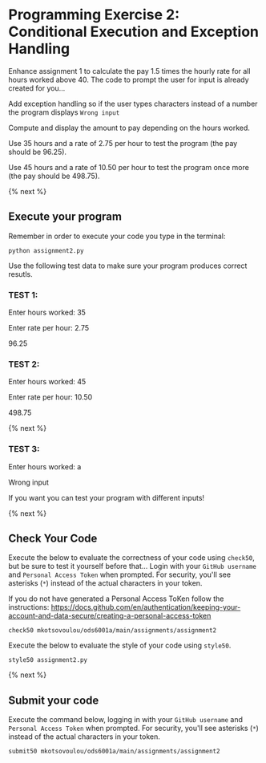 # Programming Exercise 2: Conditional Execution and Exception Handling

Enhance assignment 1 to calculate the pay 1.5 times the hourly rate for all hours worked above 40. The code to prompt the user for input is already created for you...

Add exception handling so if the user types characters instead of a number the program displays `Wrong input`

Compute and display the amount to pay depending on the hours worked.

Use 35 hours and a rate of 2.75 per hour to test the program (the pay should be 96.25). 

Use 45 hours and a rate of 10.50 per hour to test the program once more (the pay should be 498.75).

{% next %}

## Execute your program 

Remember in order to execute your code you type in the terminal:
```
python assignment2.py
```

Use the following test data to make sure your program produces correct resutls.

### TEST 1:

Enter hours worked: 35

Enter rate per hour: 2.75

96.25



### TEST 2:

Enter hours worked: 45

Enter rate per hour: 10.50

498.75

{% next %}

### TEST 3:

Enter hours worked: a

Wrong input


If you want you can test your program with different inputs!

{% next %}

## Check Your Code

Execute the below to evaluate the correctness of your code using `check50`, but be sure to test it yourself before that...
Login with your `GitHub username` and `Personal Access Token` when prompted. For security, you'll see asterisks (`*`) instead of the actual characters in your token. 

If you do not have generated a Personal Access ToKen follow the instructions: 
https://docs.github.com/en/authentication/keeping-your-account-and-data-secure/creating-a-personal-access-token

```
check50 mkotsovoulou/ods6001a/main/assignments/assignment2
```

Execute the below to evaluate the style of your code using `style50`.

```
style50 assignment2.py
```

{% next %}

## Submit your code

Execute the command below, logging in with your `GitHub username` and `Personal Access Token` when prompted. For security, you'll see asterisks (`*`) instead of the actual characters in your token. 

```
submit50 mkotsovoulou/ods6001a/main/assignments/assignment2
```

